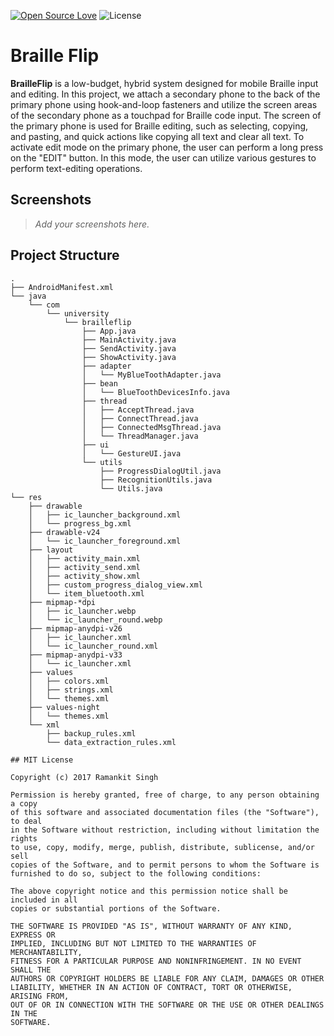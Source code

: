 [![Open Source Love](https://badges.frapsoft.com/os/v1/open-source.svg?v=102)](https://opensource.org/licenses/MIT)
![License](https://img.shields.io/badge/License-MIT-blue.svg)

# Braille Flip

**BrailleFlip** is a low-budget, hybrid system designed for mobile Braille input and editing. In this project, we attach a secondary phone to the back of the primary phone using hook-and-loop fasteners and utilize the screen areas of the secondary phone as a touchpad for Braille code input. The screen of the primary phone is used for Braille editing, such as selecting, copying, and pasting, and quick actions like copying all text and clear all text. To activate edit mode on the primary phone, the user can perform a long press on the "EDIT" button. In this mode, the user can utilize various gestures to perform text-editing operations.

## Screenshots

> _Add your screenshots here._

## Project Structure

```
.
├── AndroidManifest.xml
└── java
    └── com
        └── university
            └── brailleflip
                ├── App.java
                ├── MainActivity.java
                ├── SendActivity.java
                ├── ShowActivity.java
                ├── adapter
                │   └── MyBlueToothAdapter.java
                ├── bean
                │   └── BlueToothDevicesInfo.java
                ├── thread
                │   ├── AcceptThread.java
                │   ├── ConnectThread.java
                │   ├── ConnectedMsgThread.java
                │   └── ThreadManager.java
                ├── ui
                │   └── GestureUI.java
                └── utils
                    ├── ProgressDialogUtil.java
                    ├── RecognitionUtils.java
                    └── Utils.java
└── res
    ├── drawable
    │   ├── ic_launcher_background.xml
    │   └── progress_bg.xml
    ├── drawable-v24
    │   └── ic_launcher_foreground.xml
    ├── layout
    │   ├── activity_main.xml
    │   ├── activity_send.xml
    │   ├── activity_show.xml
    │   ├── custom_progress_dialog_view.xml
    │   └── item_bluetooth.xml
    ├── mipmap-*dpi
    │   ├── ic_launcher.webp
    │   └── ic_launcher_round.webp
    ├── mipmap-anydpi-v26
    │   ├── ic_launcher.xml
    │   └── ic_launcher_round.xml
    ├── mipmap-anydpi-v33
    │   └── ic_launcher.xml
    ├── values
    │   ├── colors.xml
    │   ├── strings.xml
    │   └── themes.xml
    ├── values-night
    │   └── themes.xml
    └── xml
        ├── backup_rules.xml
        └── data_extraction_rules.xml
```

```
## MIT License

Copyright (c) 2017 Ramankit Singh

Permission is hereby granted, free of charge, to any person obtaining a copy
of this software and associated documentation files (the "Software"), to deal
in the Software without restriction, including without limitation the rights
to use, copy, modify, merge, publish, distribute, sublicense, and/or sell
copies of the Software, and to permit persons to whom the Software is
furnished to do so, subject to the following conditions:

The above copyright notice and this permission notice shall be included in all
copies or substantial portions of the Software.

THE SOFTWARE IS PROVIDED "AS IS", WITHOUT WARRANTY OF ANY KIND, EXPRESS OR
IMPLIED, INCLUDING BUT NOT LIMITED TO THE WARRANTIES OF MERCHANTABILITY,
FITNESS FOR A PARTICULAR PURPOSE AND NONINFRINGEMENT. IN NO EVENT SHALL THE
AUTHORS OR COPYRIGHT HOLDERS BE LIABLE FOR ANY CLAIM, DAMAGES OR OTHER
LIABILITY, WHETHER IN AN ACTION OF CONTRACT, TORT OR OTHERWISE, ARISING FROM,
OUT OF OR IN CONNECTION WITH THE SOFTWARE OR THE USE OR OTHER DEALINGS IN THE
SOFTWARE.
```
